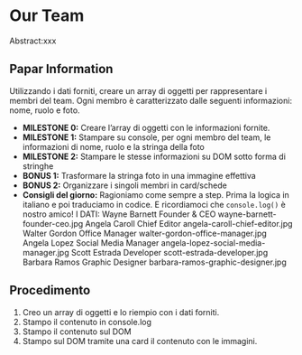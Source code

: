 **Our Team**
===
Abstract:xxx
## Papar Information

Utilizzando i dati forniti, creare un array di oggetti per rappresentare i membri del team.
Ogni membro è caratterizzato dalle seguenti informazioni: nome, ruolo e foto.
- **MILESTONE 0:**
Creare l’array di oggetti con le informazioni fornite.
- **MILESTONE 1:**
Stampare su console, per ogni membro del team, le informazioni di nome, ruolo e la stringa della foto
- **MILESTONE 2:**
Stampare le stesse informazioni su DOM sotto forma di stringhe
- **BONUS 1:**
Trasformare la stringa foto in una immagine effettiva
- **BONUS 2:**
Organizzare i singoli membri in card/schede
- **Consigli del giorno:**
Ragioniamo come sempre a step.
Prima la logica in italiano e poi traduciamo in codice.
E ricordiamoci che `console.log()` è nostro amico!
I DATI:
Wayne Barnett	Founder & CEO			wayne-barnett-founder-ceo.jpg
Angela Caroll	Chief Editor			angela-caroll-chief-editor.jpg
Walter Gordon	Office Manager			walter-gordon-office-manager.jpg
Angela Lopez	Social Media Manager	angela-lopez-social-media-manager.jpg
Scott Estrada	Developer				scott-estrada-developer.jpg
Barbara Ramos	Graphic Designer		barbara-ramos-graphic-designer.jpg

## Procedimento
1. Creo un array di oggetti e lo riempio con i dati forniti.
1. Stampo il contenuto in console.log
1. Stampo il contenuto sul DOM
1. Stampo sul DOM tramite una card il contenuto con le immagini.
